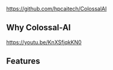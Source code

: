 https://github.com/hpcaitech/ColossalAI

## Why Colossal-AI

https://youtu.be/KnXSfjqkKN0

## Features

